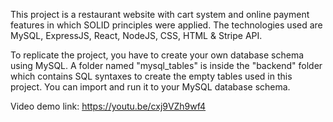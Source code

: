This project is a restaurant website with cart system and online payment features in which SOLID principles were applied.
The technologies used are MySQL, ExpressJS, React, NodeJS, CSS, HTML & Stripe API.

To replicate the project, you have to create your own database schema using MySQL. A folder
named "mysql_tables" is inside the "backend" folder which contains SQL syntaxes to create the empty
tables used in this project. You can import and run it to your MySQL database schema.

Video demo link: https://youtu.be/cxj9VZh9wf4

